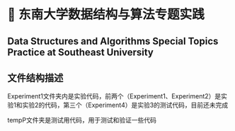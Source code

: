 # 🏫 东南大学数据结构与算法专题实践

## Data Structures and Algorithms Special Topics Practice at Southeast University

## 文件结构描述

Experiment1文件夹内是实验代码，前两个（Experiment1、Experiment2）是实验1和实验2的代码，第三个（Experiment4）是实验3的测试代码，目前还未完成

tempP文件夹是测试用代码，用于测试和验证一些代码
